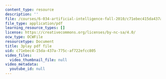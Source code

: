 ```yaml
---
content_type: resource
description: ''
file: /courses/6-034-artificial-intelligence-fall-2010/c71ebec415da437a775caf722efcc805_uXt8qF2Zzfo.pdf
file_type: application/pdf
learning_resource_types: []
license: https://creativecommons.org/licenses/by-nc-sa/4.0/
ocw_type: OCWFile
resourcetype: Document
title: 3play pdf file
uid: c71ebec4-15da-437a-775c-af722efcc805
video_files:
  video_thumbnail_file: null
video_metadata:
  youtube_id: null
---
```

